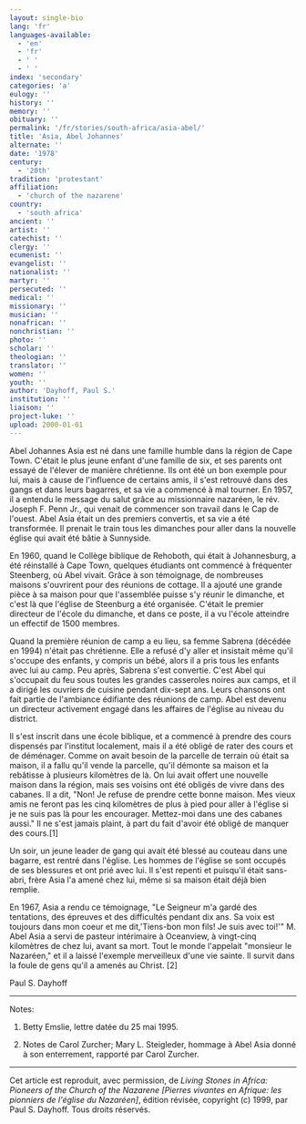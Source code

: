 ```yaml
---
layout: single-bio
lang: 'fr'
languages-available:
  - 'en'
  - 'fr'
  - ' '
  - ' '
index: 'secondary'
categories: 'a'
eulogy: ''
history: ''
memory: ''
obituary: ''
permalink: '/fr/stories/south-africa/asia-abel/'
title: 'Asia, Abel Johannes'
alternate: ''
date: '1978'
century:
  - '20th'
tradition: 'protestant'
affiliation:
  - 'church of the nazarene'
country:
  - 'south africa'
ancient: ''
artist: ''
catechist: ''
clergy: ''
ecumenist: ''
evangelist: ''
nationalist: ''
martyr: ''
persecuted: ''
medical: ''
missionary: ''
musician: ''
nonafrican: ''
nonchristian: ''
photo: ''
scholar: ''
theologian: ''
translator: ''
women: ''
youth: ''
author: 'Dayhoff, Paul S.'
institution: ''
liaison: ''
project-luke: ''
upload: 2000-01-01
---
```



Abel Johannes Asia est né dans une famille humble dans la région de Cape Town. C'était le plus jeune enfant d'une famille de six, et ses parents ont essayé de l'élever de manière chrétienne. Ils ont été un bon exemple pour lui, mais à cause de l'influence de certains amis, il s'est retrouvé dans des gangs et dans leurs bagarres, et sa vie a commencé à mal tourner. En 1957, il a entendu le message du salut grâce au missionnaire nazaréen,  le rév. Joseph F. Penn Jr., qui venait de commencer son travail dans le Cap de l'ouest. Abel Asia était un des premiers convertis, et sa vie a été transformée. Il prenait le train tous les dimanches pour aller dans la nouvelle église qui avait été bâtie à Sunnyside.

En 1960, quand le Collège biblique de Rehoboth, qui était à Johannesburg, a été réinstallé à Cape Town, quelques étudiants ont commencé à fréquenter Steenberg, o&#249; Abel vivait. Grâce à son témoignage, de nombreuses maisons s'ouvrirent pour des réunions de cottage. Il a ajouté une grande pièce à sa maison pour que l'assemblée puisse s'y réunir le dimanche, et c'est là que l'église de Steenburg a été organisée. C'était le premier directeur de l'école du dimanche, et dans ce poste, il a vu l'école atteindre un effectif de 1500 membres.

Quand la première réunion de camp a eu lieu, sa femme Sabrena (décédée en 1994) n'était pas chrétienne. Elle a refusé d'y aller et insistait même qu'il s'occupe des enfants, y compris un bébé, alors il a pris tous les enfants avec lui au camp. Peu après, Sabrena s'est convertie.  C'est Abel qui s'occupait du feu sous toutes les grandes casseroles noires aux camps, et il a dirigé les ouvriers de cuisine pendant dix-sept ans. Leurs chansons ont fait partie de l'ambiance édifiante des réunions de camp. Abel est devenu un directeur activement engagé dans les affaires de l'église au niveau du district.

Il s'est inscrit dans une école biblique, et a commencé à prendre des cours dispensés par l'institut localement, mais il a été obligé de rater des cours et de déménager. Comme on avait besoin de la parcelle de terrain o&#249; était sa maison, il a fallu qu'il vende la parcelle, qu'il démonte sa maison et la rebâtisse à plusieurs kilomètres de là. On lui avait offert une nouvelle maison dans la région, mais ses voisins ont été obligés de vivre dans des cabanes. Il a dit, "Non! Je refuse de prendre cette bonne maison. Mes vieux amis ne feront pas les cinq kilomètres de plus à pied pour aller à l'église si je ne suis pas là pour les encourager. Mettez-moi dans une des cabanes aussi." Il ne s'est jamais plaint, à part du fait d'avoir été obligé de manquer des cours.[1]

Un soir, un jeune leader de gang qui avait été blessé au couteau dans une bagarre, est rentré dans l'église. Les hommes de l'église se sont occupés de ses blessures et ont prié avec lui. Il s'est repenti et puisqu'il était sans-abri, frère Asia l'a amené chez lui, même si sa maison était déjà bien remplie.

En 1967, Asia a rendu ce témoignage, "Le Seigneur m'a gardé des tentations, des épreuves et des difficultés pendant dix ans. Sa voix est toujours dans mon coeur et me dit,'Tiens-bon mon fils! Je suis avec toi!'" M. Abel Asia a servi de pasteur intérimaire à Oceanview, à vingt-cinq kilomètres de chez lui, avant sa mort. Tout le monde l'appelait "monsieur le Nazaréen," et il a laissé l'exemple merveilleux d'une vie sainte. Il survit dans la foule de gens qu'il a amenés au Christ. [2]

Paul S. Dayhoff

---

Notes:

1. Betty Emslie, lettre datée du 25 mai 1995.

2. Notes de Carol Zurcher; Mary L. Steigleder, hommage à Abel Asia donné à son enterrement, rapporté par Carol Zurcher.

---

Cet article est reproduit, avec permission, de *Living Stones in Africa: Pioneers of the Church of the Nazarene [Pierres vivantes en Afrique: les pionniers de l'église du Nazaréen]*, édition révisée, copyright (c) 1999, par Paul S. Dayhoff. Tous droits réservés.